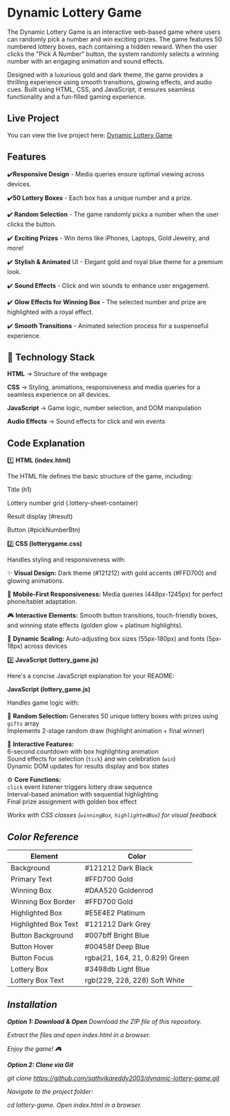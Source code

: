 
# Dynamic Lottery Game
The Dynamic Lottery Game is an interactive web-based game where users can randomly pick a number and win exciting prizes. The game features 50 numbered lottery boxes, each containing a hidden reward. When the user clicks the "Pick A Number" button, the system randomly selects a winning number with an engaging animation and sound effects.

Designed with a luxurious gold and dark theme, the game provides a thrilling experience using smooth transitions, glowing effects, and audio cues. Built using HTML, CSS, and JavaScript, it ensures seamless functionality and a fun-filled gaming experience.

## Live Project

You can view the live project here: [Dynamic Lottery Game](https://dynamic-lottery-game.netlify.app/)

##  Features

✔️<b>Responsive Design</b> - Media queries ensure optimal viewing across devices.

✔️<b>50 Lottery Boxes</b> - Each box has a unique number and a prize.

✔️<b> Random Selection</b> - The game randomly picks a number when the user clicks the button.

✔️ <b>Exciting Prizes</b> - Win items like iPhones, Laptops, Gold Jewelry, and more!

✔️ <b>Stylish & Animated</b> UI - Elegant gold and royal blue theme for a premium look.

✔️ <b>Sound Effects</b> - Click and win sounds to enhance user engagement.

✔️ <b>Glow Effects for Winning Box</b> - The selected number and prize are highlighted with a royal effect.

✔️ <b>Smooth Transitions</b> - Animated selection process for a suspenseful experience.


## 🚀 Technology Stack
<b>HTML</b> → Structure of the webpage

<b>CSS</b> → Styling, animations, responsiveness and media queries for a seamless experience on all devices.

<b>JavaScript </b>→ Game logic, number selection, and DOM manipulation

<b>Audio Effects</b> → Sound effects for click and win events

## Code Explanation

1️⃣ <b>HTML (index.html)</b>

The HTML file defines the basic structure of the game, including:

Title (h1)

Lottery number grid (.lottery-sheet-container)

Result display (#result)

Button (#pickNumberBtn)

2️⃣<b> CSS (lotterygame.css)</b>

Handles styling and responsiveness with:

✨ <b>Visual Design:</b> Dark theme (#121212) with gold accents (#FFD700) and glowing animations.

📱 <b>Mobile-First Responsiveness:</b> Media queries (448px-1245px) for perfect phone/tablet adaptation.

🎮 <b>Interactive Elements:</b> Smooth button transitions, touch-friendly boxes, and winning state effects (golden glow + platinum highlights).

📏 <b>Dynamic Scaling:</b> Auto-adjusting box sizes (55px-180px) and fonts (5px-18px) across devices

3️⃣<b> JavaScript (lottery_game.js)</b>

Here's a concise JavaScript explanation for your README:

<b>JavaScript (lottery_game.js)</b>

Handles game logic with:  

🎲 <b>Random Selection: </b> 
Generates 50 unique lottery boxes with prizes using `gifts` array  
Implements 2-stage random draw (highlight animation + final winner)  

🎯 <b>Interactive Features:</b>  
6-second countdown with box highlighting animation  
Sound effects for selection (`tick`) and win celebration (`win`)  
Dynamic DOM updates for results display and box states  

⚙️ <b>Core Functions:</b>  
`click` event listener triggers lottery draw sequence  
Interval-based animation with sequential highlighting  
Final prize assignment with golden box effect    

<i>Works with CSS classes (`winningBox`, `highlightedBox`) for visual feedback<i>


## Color Reference

| Element            | Color       |                                                             
| ----------------- | ------------------------------------------------------------------ |
| Background | #121212 Dark Black  |
| Primary Text | #FFD700 Gold |
|Winning Box | #DAA520 Goldenrod |
| Winning Box Border | #FFD700 Gold |
| Highlighted Box | #E5E4E2 Platinum |
| Highlighted Box Text | #121212 Dark Grey |
| Button Background | #007bff Bright Blue |
| Button Hover | #00458f Deep Blue |
| Button Focus | rgba(21, 164, 21, 0.829) Green |
|Lottery Box | #3498db Light Blue |
| Lottery Box Text | rgb(229, 228, 228) Soft White |

## Installation

<b>Option 1: Download & Open</b>
Download the ZIP file of this repository.

Extract the files and open index.html in a browser.

Enjoy the game! 🎮

<b>Option 2: Clone via Git</b>

git clone https://github.com/sathvikareddy2003/dynamic-lottery-game.git

Navigate to the project folder:

cd lottery-game.
Open index.html in a browser.

